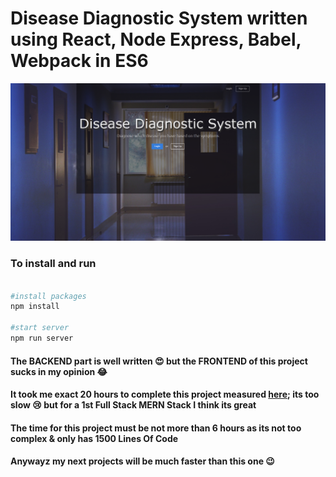 # Disease Diagnostic System written using React, Node Express, Babel, Webpack in ES6

![DDS](screenshot.png)

### To install and run

``` bash

#install packages
npm install

#start server
npm run server
```

#### The BACKEND part is well written :heart_eyes: but the FRONTEND of this project sucks in my opinion :joy:

#### It took me exact 20 hours to complete this project measured [here](https://wakatime.com); its too slow :cry: but for a 1st Full Stack MERN Stack I think its great

#### The time for this project must be not more than 6 hours as its not too complex & only has 1500 Lines Of Code

#### Anywayz my next projects will be much faster than this one :wink: